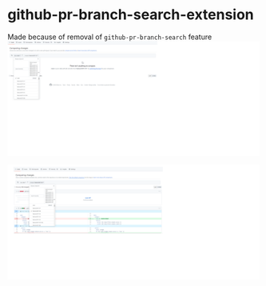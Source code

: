 # github-pr-branch-search-extension

Made because of removal of `github-pr-branch-search` feature
![exampleImage](./docs/example.png)

![exampleImage2](./docs/example2.png)